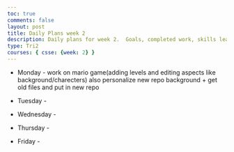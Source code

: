 ```yaml
---
toc: true
comments: false
layout: post
title: Daily Plans week 2
description: Daily plans for week 2.  Goals, completed work, skills learned
type: Tri2
courses: { csse: {week: 2} }
---
```



- Monday - work on mario game(adding levels and editing aspects like background/charecters) also personalize new repo background + get old files and put in new repo

- Tuesday - 

- Wednesday - 

- Thursday -

- Friday -

